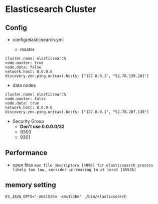 # Elasticsearch Cluster

## Config
- config/elasticsearch.yml

  - master
```
cluster.name: elasticsearch
node.master: true
node.data: false
network.host: 0.0.0.0
discovery.zen.ping.unicast.hosts: ["127.0.0.1", "52.78.139.201"]
```

  - data nodes
```
cluster.name: elasticsearch
node.master: false
node.data: true
network.host: 0.0.0.0
discovery.zen.ping.unicast.hosts: ["127.0.0.1", "52.78.207.130"]
```

- Security Group
  - **Don't use 0.0.0.0/32**
  - 9300
  - 9301


## Performance
- open files
`max file descriptors [4096] for elasticsearch process likely too low, consider increasing to at least [65536]`

## memory setting
```
ES_JAVA_OPTS="-Xms1536m -Xmx1536m" ./bin/elasticsearch
```